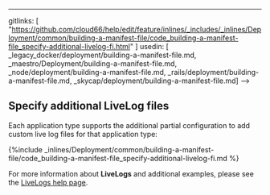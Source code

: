 ---
gitlinks: [ "https://github.com/cloud66/help/edit/feature/inlines/_includes/_inlines/Deployment/common/building-a-manifest-file/code_building-a-manifest-file_specify-additional-livelog-fi.html" ]
 usedin: [ _legacy_docker/deployment/building-a-manifest-file.md, _maestro/Deployment/building-a-manifest-file.md, _node/deployment/building-a-manifest-file.md, _rails/deployment/building-a-manifest-file.md, _skycap/deployment/building-a-manifest-file.md] -->


## Specify additional LiveLog files

Each application type supports the additional partial configuration to add custom live log files for that application type:



{%include _inlines/Deployment/common/building-a-manifest-file/code_building-a-manifest-file_specify-additional-livelog-fi.md %}




For more information about **LiveLogs** and additional examples, please see the [LiveLogs help page](http://help.cloud66.com/managing-your-stack/live-logs).

